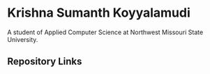 # Krishna Sumanth Koyyalamudi

A student of Applied Computer Science at Northwest Missouri State University.

## Repository Links



